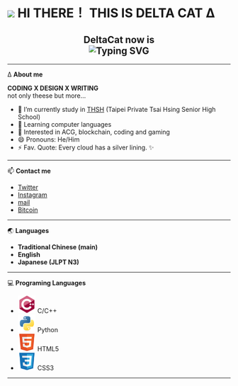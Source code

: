 # <img src="https://media.giphy.com/media/hvRJCLFzcasrR4ia7z/giphy.gif" width="40px"/> HI THERE！ THIS IS **DELTA CAT Δ**


## <div style="text-align:center"> DeltaCat now is<div>![Typing SVG](https://readme-typing-svg.herokuapp.com?size=25&color=000000&vCenter=true&height=30&lines=coding+project;writing+poem;designing+product)
***
Δ **About me**

**CODING X DESIGN X WRITING**  
    not only theese but more...  
- 🔭 I’m currently study in [THSH](https://www.thsh.tp.edu.tw/nss/s/thsh/index) (Taipei Private Tsai Hsing Senior High School)
- 🌱 Learning computer languages
- 💬 Interested in ACG, blockchain, coding and gaming
- 😄 Pronouns: He/Him
- ⚡ Fav. Quote: Every cloud has a silver lining. ✨
***

:mailbox: **Contact me**  

- [Twitter](http://twitter.com/chenalex1211)
- [Instagram](http://instagram.com/chenalex1211)
- [mail](mailto:chenalex1211@gmail.com)
- [Bitcoin](https://tipb.ch/chenalex1211) 

    
***
:earth_asia: **Languages**  

- **Traditional Chinese (main)**
- **English**
- **Japanese (JLPT N3)**

***

:computer: **Programing Languages**  

- <img src="https://raw.githubusercontent.com/devicons/devicon/master/icons/cplusplus/cplusplus-original.svg" title="C" alt="C++" width="40" height="40"/> C/C++  
- <img src="https://raw.githubusercontent.com/devicons/devicon/1119b9f84c0290e0f0b38982099a2bd027a48bf1/icons/python/python-original.svg" title="PY" alt="PYTHON" width="40" height="40"/> Python  
- <img src="https://raw.githubusercontent.com/devicons/devicon/1119b9f84c0290e0f0b38982099a2bd027a48bf1/icons/html5/html5-original.svg" title="HTML5" alt="HTML" width="40" height="40"/> HTML5  
- <img src="https://raw.githubusercontent.com/devicons/devicon/1119b9f84c0290e0f0b38982099a2bd027a48bf1/icons/css3/css3-original.svg" title="CSS" alt="CSS" width="40" height="40"/> CSS3

***


    





